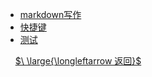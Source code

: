 - [markdown写作](实用工具/markdown写作/_sidebar.md)
- [快捷键](实用工具/快捷键/_sidebar.md)
- [测试](实用工具/测试/_sidebar.md)

&nbsp;
&nbsp;
[$\ \large{\longleftarrow 返回}$](README.md)